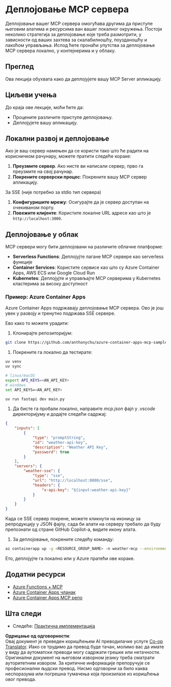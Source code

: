 <!--
CO_OP_TRANSLATOR_METADATA:
{
  "original_hash": "1d9dc83260576b76f272d330ed93c51f",
  "translation_date": "2025-07-04T19:01:14+00:00",
  "source_file": "03-GettingStarted/09-deployment/README.md",
  "language_code": "sr"
}
-->
# Деплојовање MCP сервера

Деплојовање вашег MCP сервера омогућава другима да приступе његовим алатима и ресурсима ван вашег локалног окружења. Постоји неколико стратегија за деплојовање које треба размотрити, у зависности од ваших захтева за скалабилношћу, поузданошћу и лакоћом управљања. Испод ћете пронаћи упутства за деплојовање MCP сервера локално, у контејнерима и у облаку.

## Преглед

Ова лекција обухвата како да деплојујете вашу MCP Server апликацију.

## Циљеви учења

До краја ове лекције, моћи ћете да:

- Процените различите приступе деплојовању.
- Деплојујете вашу апликацију.

## Локални развој и деплојовање

Ако је ваш сервер намењен да се користи тако што ће радити на корисничком рачунару, можете пратити следеће кораке:

1. **Преузмите сервер**. Ако нисте ви написали сервер, прво га преузмите на свој рачунар.  
1. **Покрените серверски процес**: Покрените вашу MCP сервер апликацију.

За SSE (није потребно за stdio тип сервера)

1. **Конфигуришите мрежу**: Осигурајте да је сервер доступан на очекиваном порту.  
1. **Повежите клијенте**: Користите локалне URL адресе као што је `http://localhost:3000`.

## Деплојовање у облак

MCP сервери могу бити деплојовани на различите облачне платформе:

- **Serverless Functions**: Деплојујте лагане MCP сервере као serverless функције  
- **Container Services**: Користите сервисе као што су Azure Container Apps, AWS ECS или Google Cloud Run  
- **Kubernetes**: Деплојујте и управљајте MCP серверима у Kubernetes кластерима за високу доступност

### Пример: Azure Container Apps

Azure Container Apps подржавају деплојовање MCP сервера. Ово је још увек у развоју и тренутно подржава SSE сервере.

Ево како то можете урадити:

1. Клонирајте репозиторијум:

  ```sh
  git clone https://github.com/anthonychu/azure-container-apps-mcp-sample.git
  ```

1. Покрените га локално да тестирате:

  ```sh
  uv venv
  uv sync

  # linux/macOS
  export API_KEYS=<AN_API_KEY>
  # windows
  set API_KEYS=<AN_API_KEY>

  uv run fastapi dev main.py
  ```

1. Да бисте га пробали локално, направите *mcp.json* фајл у *.vscode* директоријуму и додајте следећи садржај:

  ```json
  {
      "inputs": [
          {
              "type": "promptString",
              "id": "weather-api-key",
              "description": "Weather API Key",
              "password": true
          }
      ],
      "servers": {
          "weather-sse": {
              "type": "sse",
              "url": "http://localhost:8000/sse",
              "headers": {
                  "x-api-key": "${input:weather-api-key}"
              }
          }
      }
  }
  ```

  Када се SSE сервер покрене, можете кликнути на иконицу за репродукцију у JSON фајлу, сада би алати на серверу требало да буду препознати од стране GitHub Copilot-а, видите икону алата.

1. За деплојовање, покрените следећу команду:

  ```sh
  az containerapp up -g <RESOURCE_GROUP_NAME> -n weather-mcp --environment mcp -l westus --env-vars API_KEYS=<AN_API_KEY> --source .
  ```

Ето, деплојујте га локално или у Azure пратећи ове кораке.

## Додатни ресурси

- [Azure Functions + MCP](https://learn.microsoft.com/en-us/samples/azure-samples/remote-mcp-functions-dotnet/remote-mcp-functions-dotnet/)
- [Azure Container Apps чланак](https://techcommunity.microsoft.com/blog/appsonazureblog/host-remote-mcp-servers-in-azure-container-apps/4403550)
- [Azure Container Apps MCP репо](https://github.com/anthonychu/azure-container-apps-mcp-sample)

## Шта следи

- Следеће: [Практична имплементација](../../04-PracticalImplementation/README.md)

**Одрицање од одговорности**:  
Овај документ је преведен коришћењем AI преводилачке услуге [Co-op Translator](https://github.com/Azure/co-op-translator). Иако се трудимо да превод буде тачан, молимо вас да имате у виду да аутоматски преводи могу садржати грешке или нетачности. Оригинални документ на његовом изворном језику треба сматрати ауторитетним извором. За критичне информације препоручује се професионални људски превод. Нисмо одговорни за било каква неспоразума или погрешна тумачења која произилазе из коришћења овог превода.